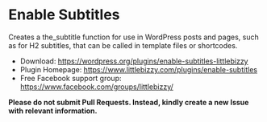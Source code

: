 # Enable Subtitles

Creates a the_subtitle function for use in WordPress posts and pages, such as for H2 subtitles, that can be called in template files or shortcodes.

* Download: https://wordpress.org/plugins/enable-subtitles-littlebizzy
* Plugin Homepage: https://www.littlebizzy.com/plugins/enable-subtitles
* Free Facebook support group: https://www.facebook.com/groups/littlebizzy/

**Please do not submit Pull Requests. Instead, kindly create a new Issue with relevant information.**
